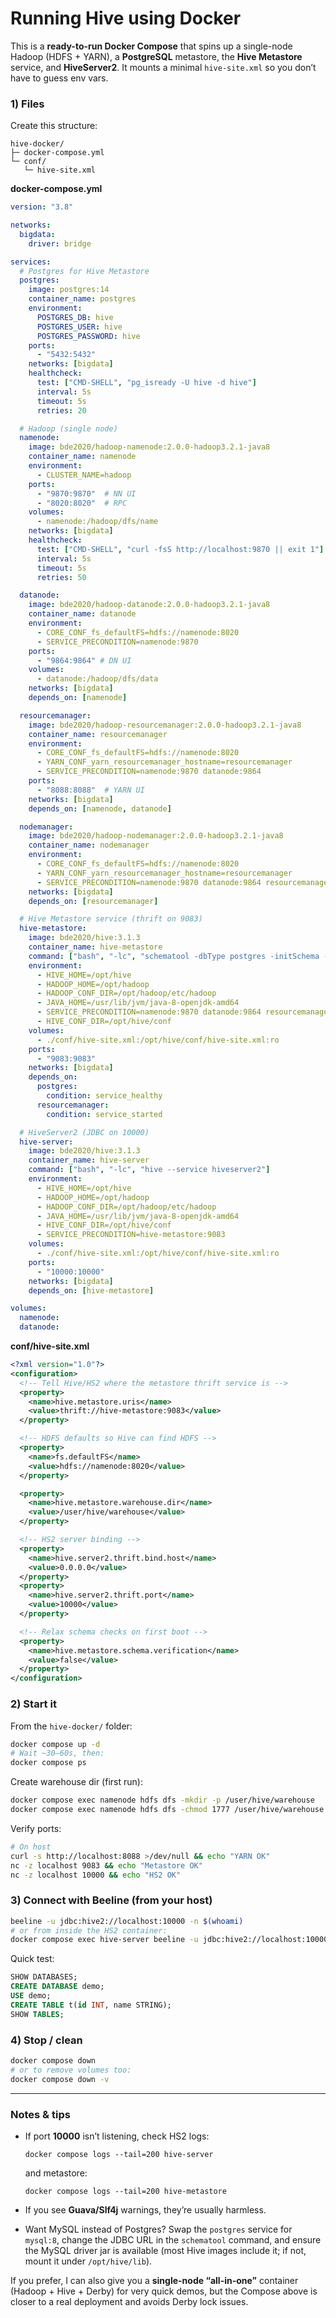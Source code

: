 # Running Hive using Docker

This is a **ready-to-run Docker Compose** that spins up a single-node Hadoop (HDFS + YARN), a **PostgreSQL** metastore, the **Hive Metastore** service, and **HiveServer2**. It mounts a minimal `hive-site.xml` so you don’t have to guess env vars.

### 1) Files

Create this structure:

```
hive-docker/
├─ docker-compose.yml
└─ conf/
   └─ hive-site.xml
```

**docker-compose.yml**

```yaml
version: "3.8"

networks:
  bigdata:
    driver: bridge

services:
  # Postgres for Hive Metastore
  postgres:
    image: postgres:14
    container_name: postgres
    environment:
      POSTGRES_DB: hive
      POSTGRES_USER: hive
      POSTGRES_PASSWORD: hive
    ports:
      - "5432:5432"
    networks: [bigdata]
    healthcheck:
      test: ["CMD-SHELL", "pg_isready -U hive -d hive"]
      interval: 5s
      timeout: 5s
      retries: 20

  # Hadoop (single node)
  namenode:
    image: bde2020/hadoop-namenode:2.0.0-hadoop3.2.1-java8
    container_name: namenode
    environment:
      - CLUSTER_NAME=hadoop
    ports:
      - "9870:9870"  # NN UI
      - "8020:8020"  # RPC
    volumes:
      - namenode:/hadoop/dfs/name
    networks: [bigdata]
    healthcheck:
      test: ["CMD-SHELL", "curl -fsS http://localhost:9870 || exit 1"]
      interval: 5s
      timeout: 5s
      retries: 50

  datanode:
    image: bde2020/hadoop-datanode:2.0.0-hadoop3.2.1-java8
    container_name: datanode
    environment:
      - CORE_CONF_fs_defaultFS=hdfs://namenode:8020
      - SERVICE_PRECONDITION=namenode:9870
    ports:
      - "9864:9864" # DN UI
    volumes:
      - datanode:/hadoop/dfs/data
    networks: [bigdata]
    depends_on: [namenode]

  resourcemanager:
    image: bde2020/hadoop-resourcemanager:2.0.0-hadoop3.2.1-java8
    container_name: resourcemanager
    environment:
      - CORE_CONF_fs_defaultFS=hdfs://namenode:8020
      - YARN_CONF_yarn_resourcemanager_hostname=resourcemanager
      - SERVICE_PRECONDITION=namenode:9870 datanode:9864
    ports:
      - "8088:8088"  # YARN UI
    networks: [bigdata]
    depends_on: [namenode, datanode]

  nodemanager:
    image: bde2020/hadoop-nodemanager:2.0.0-hadoop3.2.1-java8
    container_name: nodemanager
    environment:
      - CORE_CONF_fs_defaultFS=hdfs://namenode:8020
      - YARN_CONF_yarn_resourcemanager_hostname=resourcemanager
      - SERVICE_PRECONDITION=namenode:9870 datanode:9864 resourcemanager:8088
    networks: [bigdata]
    depends_on: [resourcemanager]

  # Hive Metastore service (thrift on 9083)
  hive-metastore:
    image: bde2020/hive:3.1.3
    container_name: hive-metastore
    command: ["bash", "-lc", "schematool -dbType postgres -initSchema --userName hive --passWord hive --url jdbc:postgresql://postgres:5432/hive || true && hive --service metastore"]
    environment:
      - HIVE_HOME=/opt/hive
      - HADOOP_HOME=/opt/hadoop
      - HADOOP_CONF_DIR=/opt/hadoop/etc/hadoop
      - JAVA_HOME=/usr/lib/jvm/java-8-openjdk-amd64
      - SERVICE_PRECONDITION=namenode:9870 datanode:9864 resourcemanager:8088 postgres:5432
      - HIVE_CONF_DIR=/opt/hive/conf
    volumes:
      - ./conf/hive-site.xml:/opt/hive/conf/hive-site.xml:ro
    ports:
      - "9083:9083"
    networks: [bigdata]
    depends_on:
      postgres:
        condition: service_healthy
      resourcemanager:
        condition: service_started

  # HiveServer2 (JDBC on 10000)
  hive-server:
    image: bde2020/hive:3.1.3
    container_name: hive-server
    command: ["bash", "-lc", "hive --service hiveserver2"]
    environment:
      - HIVE_HOME=/opt/hive
      - HADOOP_HOME=/opt/hadoop
      - HADOOP_CONF_DIR=/opt/hadoop/etc/hadoop
      - JAVA_HOME=/usr/lib/jvm/java-8-openjdk-amd64
      - HIVE_CONF_DIR=/opt/hive/conf
      - SERVICE_PRECONDITION=hive-metastore:9083
    volumes:
      - ./conf/hive-site.xml:/opt/hive/conf/hive-site.xml:ro
    ports:
      - "10000:10000"
    networks: [bigdata]
    depends_on: [hive-metastore]

volumes:
  namenode:
  datanode:
```

**conf/hive-site.xml**

```xml
<?xml version="1.0"?>
<configuration>
  <!-- Tell Hive/HS2 where the metastore thrift service is -->
  <property>
    <name>hive.metastore.uris</name>
    <value>thrift://hive-metastore:9083</value>
  </property>

  <!-- HDFS defaults so Hive can find HDFS -->
  <property>
    <name>fs.defaultFS</name>
    <value>hdfs://namenode:8020</value>
  </property>

  <property>
    <name>hive.metastore.warehouse.dir</name>
    <value>/user/hive/warehouse</value>
  </property>

  <!-- HS2 server binding -->
  <property>
    <name>hive.server2.thrift.bind.host</name>
    <value>0.0.0.0</value>
  </property>
  <property>
    <name>hive.server2.thrift.port</name>
    <value>10000</value>
  </property>

  <!-- Relax schema checks on first boot -->
  <property>
    <name>hive.metastore.schema.verification</name>
    <value>false</value>
  </property>
</configuration>
```

### 2) Start it

From the `hive-docker/` folder:

```bash
docker compose up -d
# Wait ~30–60s, then:
docker compose ps
```

Create warehouse dir (first run):

```bash
docker compose exec namenode hdfs dfs -mkdir -p /user/hive/warehouse
docker compose exec namenode hdfs dfs -chmod 1777 /user/hive/warehouse
```

Verify ports:

```bash
# On host
curl -s http://localhost:8088 >/dev/null && echo "YARN OK"
nc -z localhost 9083 && echo "Metastore OK"
nc -z localhost 10000 && echo "HS2 OK"
```

### 3) Connect with Beeline (from your host)

```bash
beeline -u jdbc:hive2://localhost:10000 -n $(whoami)
# or from inside the HS2 container:
docker compose exec hive-server beeline -u jdbc:hive2://localhost:10000 -n hive
```

Quick test:

```sql
SHOW DATABASES;
CREATE DATABASE demo;
USE demo;
CREATE TABLE t(id INT, name STRING);
SHOW TABLES;
```

### 4) Stop / clean

```bash
docker compose down
# or to remove volumes too:
docker compose down -v
```

---

### Notes & tips

* If port **10000** isn’t listening, check HS2 logs:

  ```
  docker compose logs --tail=200 hive-server
  ```

  and metastore:

  ```
  docker compose logs --tail=200 hive-metastore
  ```
* If you see **Guava/Slf4j** warnings, they’re usually harmless.
* Want MySQL instead of Postgres? Swap the `postgres` service for `mysql:8`, change the JDBC URL in the `schematool` command, and ensure the MySQL driver jar is available (most Hive images include it; if not, mount it under `/opt/hive/lib`).

If you prefer, I can also give you a **single-node “all-in-one”** container (Hadoop + Hive + Derby) for very quick demos, but the Compose above is closer to a real deployment and avoids Derby lock issues.

